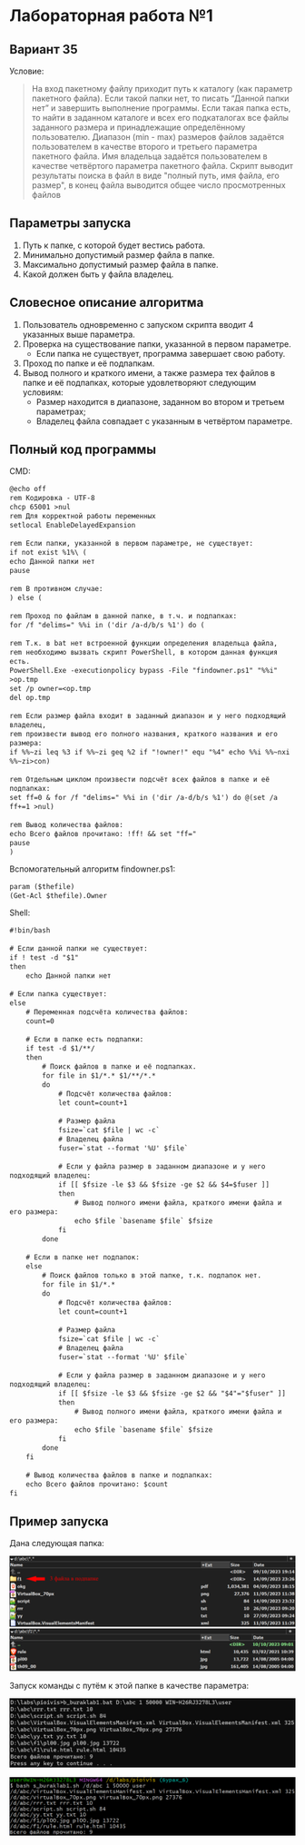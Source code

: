 # Лабораторная работа №1

## Вариант 35
Условие:
> На вход пакетному файлу приходит путь к каталогу (как параметр пакетного файла). Если такой папки нет, то писать “Данной папки нет” и завершить выполнение программы. Если такая папка есть, то найти в заданном каталоге и всех его подкаталогах все файлы заданного размера и принадлежащие определённому пользователю. Диапазон (min - max) размеров файлов задаётся пользователем в качестве второго и третьего параметра пакетного файла. Имя владельца задаётся пользователем в качестве четвёртого параметра пакетного файла. Скрипт выводит результаты поиска в файл в виде "полный путь, имя файла, его размер", в конец файла выводится общее число просмотренных файлов

## Параметры запуска
1. Путь к папке, с которой будет вестись работа.
2. Минимально допустимый размер файла в папке.
3. Максимально допустимый размер файла в папке.
4. Какой должен быть у файла владелец.

## Словесное описание алгоритма
1. Пользователь одновременно с запуском скрипта вводит 4 указанных выше параметра.
2. Проверка на существование папки, указанной в первом параметре.
   - Если папка не существует, программа завершает свою работу.
3. Проход по папке и её подпапкам.
4. Вывод полного и краткого имени, а также размера тех файлов в папке и её подпапках, которые удовлетворяют следующим условиям:
   - Размер находится в диапазоне, заданном во втором и третьем параметрах;
   - Владелец файла совпадает с указанным в четвёртом параметре.

## Полный код программы
CMD:
```
@echo off
rem Кодировка - UTF-8
chcp 65001 >nul
rem Для корректной работы переменных
setlocal EnableDelayedExpansion

rem Если папки, указанной в первом параметре, не существует:
if not exist %1%\ (
echo Данной папки нет
pause

rem В противном случае:
) else (

rem Проход по файлам в данной папке, в т.ч. и подпапках:
for /f "delims=" %%i in ('dir /a-d/b/s %1') do (

rem Т.к. в bat нет встроенной функции определения владельца файла,
rem необходимо вызвать скрипт PowerShell, в котором данная функция есть.
PowerShell.Exe -executionpolicy bypass -File "findowner.ps1" "%%i" >op.tmp
set /p owner=<op.tmp
del op.tmp

rem Если размер файла входит в заданный диапазон и у него подходящий владелец,
rem произвести вывод его полного названия, краткого названия и его размера:
if %%~zi leq %3 if %%~zi geq %2 if "!owner!" equ "%4" echo %%i %%~nxi %%~zi>con)

rem Отдельным циклом произвести подсчёт всех файлов в папке и её подпапках:
set ff=0 & for /f "delims=" %%i in ('dir /a-d/b/s %1') do @(set /a ff+=1 >nul)

rem Вывод количества файлов:
echo Всего файлов прочитано: !ff! && set "ff="
pause
)
```
		
Вспомогательный алгоритм findowner.ps1:
```
param ($thefile)
(Get-Acl $thefile).Owner
```


Shell:
```
#!bin/bash

# Если данной папки не существует:
if ! test -d "$1"
then
	echo Данной папки нет

# Если папка существует:
else
	# Переменная подсчёта количества файлов:
	count=0
			
	# Если в папке есть подпапки:
	if test -d $1/**/
	then
		# Поиск файлов в папке и её подпапках.
		for file in $1/*.* $1/**/*.*
		do
			# Подсчёт количества файлов:
			let count=count+1
			
			# Размер файла
			fsize=`cat $file | wc -c`
			# Владелец файла
			fuser=`stat --format '%U' $file`
					
			# Если у файла размер в заданном диапазоне и у него подходящий владелец:
			if [[ $fsize -le $3 && $fsize -ge $2 && $4=$fuser ]]
			then
				# Вывод полного имени файла, краткого имени файла и его размера:
				echo $file `basename $file` $fsize
			fi
		done
	
	# Если в папке нет подпапок:
	else
		# Поиск файлов только в этой папке, т.к. подпапок нет.
		for file in $1/*.*
		do
			# Подсчёт количества файлов:
			let count=count+1
			
			# Размер файла
			fsize=`cat $file | wc -c`
			# Владелец файла
			fuser=`stat --format '%U' $file`
			
			# Если у файла размер в заданном диапазоне и у него подходящий владелец:
			if [[ $fsize -le $3 && $fsize -ge $2 && "$4"="$fuser" ]]
			then
				# Вывод полного имени файла, краткого имени файла и его размера:
				echo $file `basename $file` $fsize
			fi
		done
	fi
			
	# Вывод количества файлов в папке и подпапках:
	echo Всего файлов прочитано: $count
fi
```

## Пример запуска
Дана следующая папка:

![Изображение папки](img/test_folder.png)
![Изображение подпапки](img/test_subfolder.png)

Запуск команды с путём к этой папке в качестве параметра:

![Изображение команды (bat)](img/test_command_bat.png)

![Изображение команды (sh)](img/test_command_sh.png)
